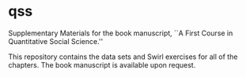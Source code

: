 # qss
Supplementary Materials for the book manuscript, ``A First Course in Quantitative Social Science.''

This repository contains the data sets and Swirl exercises for all of the chapters.  The book manuscript is available upon request. 
